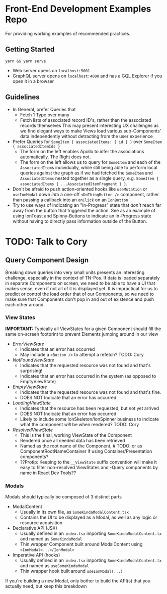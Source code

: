 # Front-End Development Examples Repo
For providing working examples of recommended practices.


## Getting Started
```
yarn && yarn serve
```
- Web server opens on `localhost:5001`
- GraphQL server opens on `localhost:4000` and has a GQL Explorer if you open it in a browser


## Guidelines
- In General, prefer Queries that
  - Fetch 1 Type over many
  - Fetch lists of associated record ID's, rather than the associated records themselves
    This may present interesting UX challenges as we find elegant ways to make Views load various sub-Components' data independently without detracting from the user experience
- Prefer Queries for `SomeItem { associatedItems: { id } }` over `SomeItem { associatedItemIds }`
  - The form on the left enables Apollo to infer the associations automatically. The Right does not.
  - The form on the left allows us to query for `SomeItem` and each of the `AssociatedItem`s individually, while still being able to perform local queries against the graph as if we had fetched the `SomeItem` and `AssociatedItems` nested together as a single query, e.g. `SomeItem { associatedItems { ...AssociatedItemFragment } }`.
- Don't be afraid to push action-oriented hooks like `useMutation` or `useIonModal` down _into_ a one-off `<DoThingButton />` component, rather than passing a callback into an `onClick` on an `IonButton`
- Try to use ways of indicating an "In-Progress" state that _don't_ reach far away from the button that triggered the action. See <PresentKillModalButton /> as an example of using IonToast and Spinny-Buttons to indicate an In-Progress state without having to directly pass information outside of the Button.


# TODO: Talk to Cory
## Query Component Design
Breaking down queries into very small units presents an interesting challenge, especially in the context of TN-Pos.
If data is loaded separately in separate Components on screen, we need to be able to have a UI that makes sense, even if not all of it is displayed yet.
It is impractical for us to predict or control the load order that of our Components, so we need to make sure that Components don't pop in and out of existence and push each other around.


### View States
**IMPORTANT:** Typically all ViewStates for a given Component should fill the same on-screen footprint to prevent Elements jumping around in our view
- *ErrorViewState*
  - Indicates that an error has occurred
  - May include a `<Button />` to attempt a refetch? TODO: Cory
- *NotFoundViewState*
  - Indicates that the requested resource was not found and that's surprising!
  - Indicates that an error has occurred in the system (as opposed to EmptyViewState)
- *EmptyViewState*
  - Indicates that the requested resource was not found and that's fine.
  - DOES NOT Indicate that an error has occurred
- *LoadingViewState*
  - Indicates that the resource has been requested, but not yet arrived
  - DOES NOT Indicate that an error has occurred
  - Likely to include some IonSkeleton/IonSpinner business to indicate what the component _will_ be when rendered? TODO: Cory
- *ResolvedViewState*
  - This is the final, working ViewState of the Component
  - Rendered once all needed data has been retrieved
  - Named as the root name of the Component, # TODO: or as ComponentRootNameContainer if using Container/Presentation components?
  - ??Protip: Keeping to the `__ViewState` suffix convention will make it easy to filter non-resolved ViewStates and -Query components by name in React Dev Tools??

### Modals
Modals should typically be composed of 3 distinct parts
- ModalContent
  - Usually in its own file, as `SomeKindaModalContent.tsx`
  - Contains the UI to be displayed as a Modal, as well as any logic or resource acquisition
- Declarative API (JSX)
  - Usually defined in an `index.tsx` importing `SomeKindaModalContent.tx` and named as `SomeKindaModal`
  - Thin wrapper Component built around ModalContent using `<IonModal>...</IonModal>`
- Imperative API (hooks)
  - Usually defined in an `index.tsx` importing `SomeKindaModalContent.tx` and named as `useSomeKindaModal`
  - Thin wrapper hook built around `useIonModal(...)`

If you're building a new Modal, only bother to build the API(s) that you actually need, but keep this breakdown
